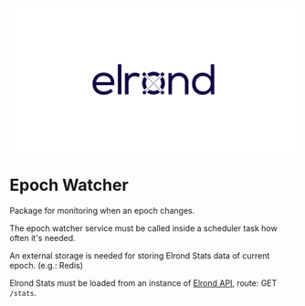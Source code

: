
<div style="text-align:center">
  <img
  src="https://raw.githubusercontent.com/ElrondNetwork/elrond-go/master/elrond_logo_01.svg"
  alt="Elrond Network">
</div>

# Epoch Watcher

Package for monitoring when an epoch changes.

The epoch watcher service must be called inside a scheduler task how often it's needed.

An external storage is needed for storing Elrond Stats data of current epoch. (e.g.: Redis)

Elrond Stats must be loaded from an instance of [Elrond API](https://github.com/elrondNetwork/api.elrond.com), route: GET `/stats`.
